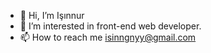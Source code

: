 - 👋 Hi, I’m Işınnur 
- 👀 I’m interested in front-end web developer.
- 📫 How to reach me isinngnyy@gmail.com

<!---
isinnur/isinnur is a ✨ special ✨ repository because its `README.md` (this file) appears on your GitHub profile.
You can click the Preview link to take a look at your changes.
--->
